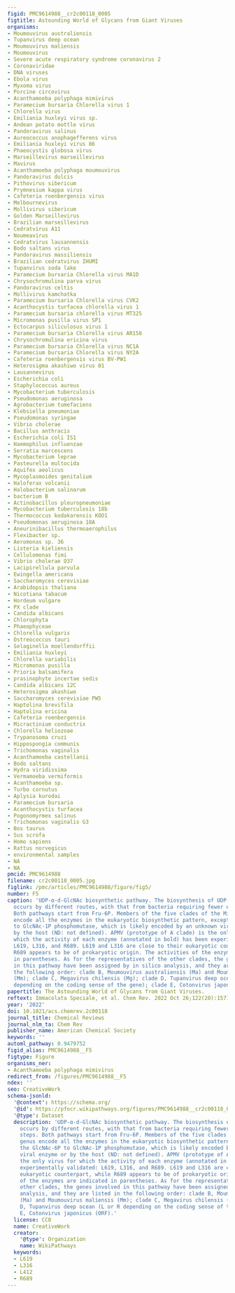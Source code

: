 ```yaml
---
figid: PMC9614988__cr2c00118_0005
figtitle: Astounding World of Glycans from Giant Viruses
organisms:
- Moumouvirus australiensis
- Tupanvirus deep ocean
- Moumouvirus maliensis
- Moumouvirus
- Severe acute respiratory syndrome coronavirus 2
- Coronaviridae
- DNA viruses
- Ebola virus
- Myxoma virus
- Porcine circovirus
- Acanthamoeba polyphaga mimivirus
- Paramecium bursaria Chlorella virus 1
- Chlorella virus
- Emiliania huxleyi virus sp.
- Andean potato mottle virus
- Pandoravirus salinus
- Aureococcus anophagefferens virus
- Emiliania huxleyi virus 86
- Phaeocystis globosa virus
- Marseillevirus marseillevirus
- Mavirus
- Acanthamoeba polyphaga moumouvirus
- Pandoravirus dulcis
- Pithovirus sibericum
- Prymnesium kappa virus
- Cafeteria roenbergensis virus
- Melbournevirus
- Mollivirus sibericum
- Golden Marseillevirus
- Brazilian marseillevirus
- Cedratvirus A11
- Noumeavirus
- Cedratvirus lausannensis
- Bodo saltans virus
- Pandoravirus massiliensis
- Brazilian cedratvirus IHUMI
- Tupanvirus soda lake
- Paramecium bursaria Chlorella virus MA1D
- Chrysochromulina parva virus
- Pandoravirus celtis
- Mollivirus kamchatka
- Paramecium bursaria Chlorella virus CVK2
- Acanthocystis turfacea chlorella virus 1
- Paramecium bursaria chlorella virus MT325
- Micromonas pusilla virus SP1
- Ectocarpus siliculosus virus 1
- Paramecium bursaria Chlorella virus AR158
- Chrysochromulina ericina virus
- Paramecium bursaria Chlorella virus NC1A
- Paramecium bursaria Chlorella virus NY2A
- Cafeteria roenbergensis virus BV-PW1
- Heterosigma akashiwo virus 01
- Lausannevirus
- Escherichia coli
- Staphylococcus aureus
- Mycobacterium tuberculosis
- Pseudomonas aeruginosa
- Agrobacterium tumefaciens
- Klebsiella pneumoniae
- Pseudomonas syringae
- Vibrio cholerae
- Bacillus anthracis
- Escherichia coli IS1
- Haemophilus influenzae
- Serratia marcescens
- Mycobacterium leprae
- Pasteurella multocida
- Aquifex aeolicus
- Mycoplasmoides genitalium
- Haloferax volcanii
- Halobacterium salinarum
- bacterium B
- Actinobacillus pleuropneumoniae
- Mycobacterium tuberculosis 18b
- Thermococcus kodakarensis KOD1
- Pseudomonas aeruginosa 18A
- Aneurinibacillus thermoaerophilus
- Flexibacter sp.
- Aeromonas sp. 36
- Listeria kieliensis
- Cellulomonas fimi
- Vibrio cholerae O37
- Lacipirellula parvula
- Ewingella americana
- Saccharomyces cerevisiae
- Arabidopsis thaliana
- Nicotiana tabacum
- Hordeum vulgare
- PX clade
- Candida albicans
- Chlorophyta
- Phaeophyceae
- Chlorella vulgaris
- Ostreococcus tauri
- Selaginella moellendorffii
- Emiliania huxleyi
- Chlorella variabilis
- Micromonas pusilla
- Prioria balsamifera
- prasinophyte incertae sedis
- Candida albicans 12C
- Heterosigma akashiwo
- Saccharomyces cerevisiae PW5
- Haptolina brevifila
- Haptolina ericina
- Cafeteria roenbergensis
- Micractinium conductrix
- Chlorella heliozoae
- Trypanosoma cruzi
- Hippospongia communis
- Trichomonas vaginalis
- Acanthamoeba castellanii
- Bodo saltans
- Hydra viridissima
- Vermamoeba vermiformis
- Acanthamoeba sp.
- Turbo cornutus
- Aplysia kurodai
- Paramecium bursaria
- Acanthocystis turfacea
- Pogonomyrmex salinus
- Trichomonas vaginalis G3
- Bos taurus
- Sus scrofa
- Homo sapiens
- Rattus norvegicus
- environmental samples
- NA
- NA
pmcid: PMC9614988
filename: cr2c00118_0005.jpg
figlink: /pmc/articles/PMC9614988/figure/fig5/
number: F5
caption: 'UDP-α-d-GlcNAc biosynthetic pathway. The biosynthesis of UDP-α-d-GlcNAc
  occurs by different routes, with that from bacteria requiring fewer enzymatic steps.
  Both pathways start from Fru-6P. Members of the five clades of the Mimivirus genus
  encode all the enzymes in the eukaryotic biosynthetic pattern, except for the GlcNAc-6P
  to GlcNAc-1P phosphomutase, which is likely encoded by an unknown viral enzyme or
  by the host (ND: not defined). APMV (prototype of A clade) is the only virus for
  which the activity of each enzyme (annotated in bold) has been experimentally validated:
  L619, L316, and R689. L619 and L316 are close to their eukaryotic counterpart, while
  R689 appears to be of prokaryotic origin. The activities of the enzymes are indicated
  in parentheses. As for the representatives of the other clades, the genes involved
  in this pathway have been assigned by in silico analysis, and they are listed in
  the following order: clade B, Moumouvirus australiensis (Ma) and Moumouvirus maliensis
  (Mm); clade C, Megavirus chilensis (Mg); clade D, Tupanvirus deep ocean (L or R
  depending on the coding sense of the gene); clade E, Cotonvirus japonicus (ORF).'
papertitle: The Astounding World of Glycans from Giant Viruses.
reftext: Immacolata Speciale, et al. Chem Rev. 2022 Oct 26;122(20):15717-15766.
year: '2022'
doi: 10.1021/acs.chemrev.2c00118
journal_title: Chemical Reviews
journal_nlm_ta: Chem Rev
publisher_name: American Chemical Society
keywords: ''
automl_pathway: 0.9479752
figid_alias: PMC9614988__F5
figtype: Figure
organisms_ner:
- Acanthamoeba polyphaga mimivirus
redirect_from: /figures/PMC9614988__F5
ndex: ''
seo: CreativeWork
schema-jsonld:
  '@context': https://schema.org/
  '@id': https://pfocr.wikipathways.org/figures/PMC9614988__cr2c00118_0005.html
  '@type': Dataset
  description: 'UDP-α-d-GlcNAc biosynthetic pathway. The biosynthesis of UDP-α-d-GlcNAc
    occurs by different routes, with that from bacteria requiring fewer enzymatic
    steps. Both pathways start from Fru-6P. Members of the five clades of the Mimivirus
    genus encode all the enzymes in the eukaryotic biosynthetic pattern, except for
    the GlcNAc-6P to GlcNAc-1P phosphomutase, which is likely encoded by an unknown
    viral enzyme or by the host (ND: not defined). APMV (prototype of A clade) is
    the only virus for which the activity of each enzyme (annotated in bold) has been
    experimentally validated: L619, L316, and R689. L619 and L316 are close to their
    eukaryotic counterpart, while R689 appears to be of prokaryotic origin. The activities
    of the enzymes are indicated in parentheses. As for the representatives of the
    other clades, the genes involved in this pathway have been assigned by in silico
    analysis, and they are listed in the following order: clade B, Moumouvirus australiensis
    (Ma) and Moumouvirus maliensis (Mm); clade C, Megavirus chilensis (Mg); clade
    D, Tupanvirus deep ocean (L or R depending on the coding sense of the gene); clade
    E, Cotonvirus japonicus (ORF).'
  license: CC0
  name: CreativeWork
  creator:
    '@type': Organization
    name: WikiPathways
  keywords:
  - L619
  - L316
  - L412
  - R689
---
```

